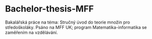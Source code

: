 # Bachelor-thesis-MFF
Bakalářská práce na téma: Stručný úvod do teorie množin pro středoškoláky. Psáno na MFF UK; program Matematika-informatika se zaměřením na vzdělávání.
